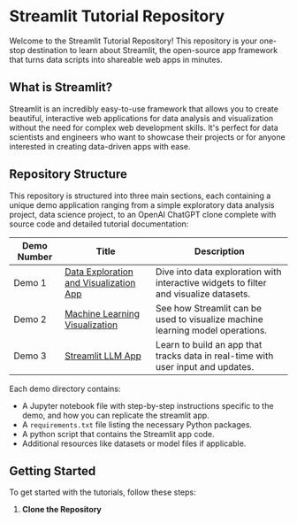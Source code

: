 # Streamlit Tutorial Repository

Welcome to the Streamlit Tutorial Repository! This repository is your one-stop destination to learn about Streamlit, the open-source app framework that turns data scripts into shareable web apps in minutes.

## What is Streamlit?

Streamlit is an incredibly easy-to-use framework that allows you to create beautiful, interactive web applications for data analysis and visualization without the need for complex web development skills. It's perfect for data scientists and engineers who want to showcase their projects or for anyone interested in creating data-driven apps with ease.

## Repository Structure

This repository is structured into three main sections, each containing a unique demo application ranging from a simple exploratory data analysis project, data science project, to an OpenAI ChatGPT clone complete with source code and detailed tutorial documentation:

| Demo Number | Title                        | Description                                                          |
|-------------|------------------------------|----------------------------------------------------------------------|
| Demo 1      | [Data Exploration and Visualization App](/Adidas/Adidas.ipynb)         | Dive into data exploration with interactive widgets to filter and visualize datasets. |
| Demo 2      | [Machine Learning Visualization](/SuperStore/sales_dashboard.ipynb) | See how Streamlit can be used to visualize machine learning model operations. |
| Demo 3      | [Streamlit LLM App](/Streamlit_OpenAI/llm.ipynb)  | Learn to build an app that tracks data in real-time with user input and updates. |


Each demo directory contains:
- A Jupyter notebook file with step-by-step instructions specific to the demo, and how you can replicate the streamlit app.
- A `requirements.txt` file listing the necessary Python packages.
- A python script that contains the Streamlit app code.
- Additional resources like datasets or model files if applicable.

## Getting Started

To get started with the tutorials, follow these steps:

1. **Clone the Repository**
